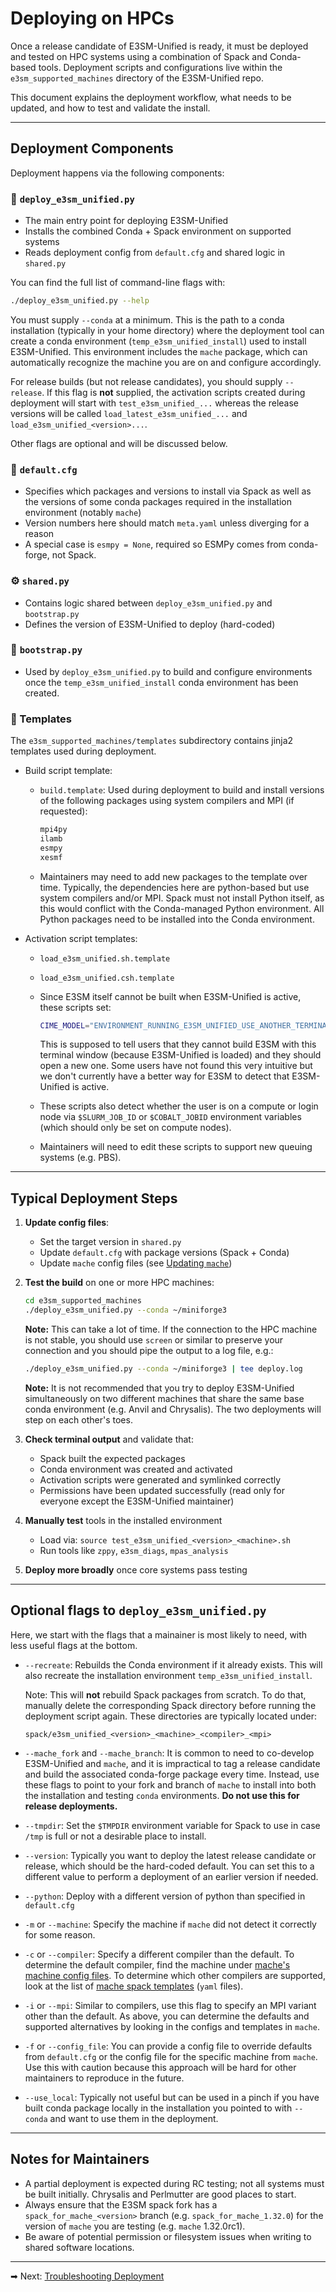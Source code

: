 # Deploying on HPCs

Once a release candidate of E3SM-Unified is ready, it must be deployed and
tested on HPC systems using a combination of Spack and Conda-based tools.
Deployment scripts and configurations live within the `e3sm_supported_machines`
directory of the E3SM-Unified repo.

This document explains the deployment workflow, what needs to be updated, and
how to test and validate the install.

---

## Deployment Components

Deployment happens via the following components:

### 🔧 `deploy_e3sm_unified.py`

* The main entry point for deploying E3SM-Unified
* Installs the combined Conda + Spack environment on supported systems
* Reads deployment config from `default.cfg` and shared logic in `shared.py`

You can find the full list of command-line flags with:

```bash
./deploy_e3sm_unified.py --help
```

You must supply `--conda` at a minimum. This is the path to a conda
installation (typically in your home directory) where the deployment tool
can create a conda environment (`temp_e3sm_unified_install`) used to install
E3SM-Unified. This environment includes the `mache` package, which can
automatically recognize the machine you are on and configure accordingly.

For release builds (but not release candidates), you should supply
`--release`. If this flag is **not** supplied, the activation scripts
created during deployment will start with `test_e3sm_unified_...` whereas
the release versions will be called `load_latest_e3sm_unified_...` and
`load_e3sm_unified_<version>...`.

Other flags are optional and will be discussed below.

### 📁 `default.cfg`

* Specifies which packages and versions to install via Spack as well as the
  versions of some conda packages required in the installation environment
  (notably `mache`)
* Version numbers here should match `meta.yaml` unless diverging for a reason
* A special case is `esmpy = None`, required so ESMPy comes from conda-forge,
  not Spack.

### ⚙️ `shared.py`

* Contains logic shared between `deploy_e3sm_unified.py` and `bootstrap.py`
* Defines the version of E3SM-Unified to deploy (hard-coded)

### 🧰 `bootstrap.py`

* Used by `deploy_e3sm_unified.py` to build and configure environments once
  the `temp_e3sm_unified_install` conda environment has been created.

### 🧪 Templates

The `e3sm_supported_machines/templates` subdirectory contains jinja2 templates
used during deployment.

* Build script template:

  * `build.template`: Used during deployment to build and install versions of
    the following packages using system compilers and MPI (if requested):

    ```bash
    mpi4py
    ilamb
    esmpy
    xesmf
    ```

  * Maintainers may need to add new packages to the template over time.
    Typically, the dependencies here are python-based but use system compilers
    and/or MPI. Spack must not install Python itself, as this would conflict
    with the Conda-managed Python environment. All Python packages need to be
    installed into the Conda environment.

* Activation script templates:

  * `load_e3sm_unified.sh.template`
  * `load_e3sm_unified.csh.template`
  * Since E3SM itself cannot be built when E3SM-Unified is active, these
    scripts set:

    ```bash
    CIME_MODEL="ENVIRONMENT_RUNNING_E3SM_UNIFIED_USE_ANOTHER_TERMINAL"
    ```

    This is supposed to tell users that they cannot build E3SM with this
    terminal window (because E3SM-Unified is loaded) and they should open
    a new one. Some users have not found this very intuitive but we don't
    currently have a better way for E3SM to detect that E3SM-Unified is active.
  * These scripts also detect whether the user is on a compute or login node
    via `$SLURM_JOB_ID` or `$COBALT_JOBID` environment variables (which should
    only be set on compute nodes).
  * Maintainers will need to edit these scripts to support new queuing systems
    (e.g. PBS).

---

## Typical Deployment Steps

1. **Update config files**:

   * Set the target version in `shared.py`
   * Update `default.cfg` with package versions (Spack + Conda)
   * Update `mache` config files (see [Updating `mache`](mache-updates.md))

2. **Test the build** on one or more HPC machines:

   ```bash
   cd e3sm_supported_machines
   ./deploy_e3sm_unified.py --conda ~/miniforge3
   ```

   **Note:** This can take a lot of time. If the connection to the HPC machine
   is not stable, you should use `screen` or similar to preserve your
   connection and you should pipe the output to a log file, e.g.:

   ```bash
   ./deploy_e3sm_unified.py --conda ~/miniforge3 | tee deploy.log
   ```

   **Note:** It is not recommended that you try to deploy E3SM-Unified
   simultaneously on two different machines that share the same base conda
   environment (e.g. Anvil and Chrysalis). The two deployments will step on
   each other's toes.

3. **Check terminal output** and validate that:

   * Spack built the expected packages
   * Conda environment was created and activated
   * Activation scripts were generated and symlinked correctly
   * Permissions have been updated successfully (read only for everyone
     except the E3SM-Unified maintainer)

4. **Manually test** tools in the installed environment

   * Load via: `source test_e3sm_unified_<version>_<machine>.sh`
   * Run tools like `zppy`, `e3sm_diags`, `mpas_analysis`

5. **Deploy more broadly** once core systems pass testing

---

## Optional flags to `deploy_e3sm_unified.py`

Here, we start with the flags that a mainainer is most likely to need, with
less useful flags at the bottom.

* `--recreate`: Rebuilds the Conda environment if it already exists. This will
  also recreate the installation environment `temp_e3sm_unified_install`.

  Note: This will **not** rebuild Spack packages from scratch. To do that,
  manually delete the corresponding Spack directory before running the
  deployment script again. These directories are typically located under:

  ```
  spack/e3sm_unified_<version>_<machine>_<compiler>_<mpi>
  ```

* `--mache_fork` and `--mache_branch`: It is common to need to co-develop
  E3SM-Unified and `mache`, and it is impractical to tag a release candidate
  and build the associated conda-forge package every time. Instead, use these
  flags to point to your fork and branch of `mache` to install into both
  the installation and testing `conda` environments. **Do not use this
  for release deployments.**

* `--tmpdir`: Set the `$TMPDIR` environment variable for Spack to use in case
  `/tmp` is full or not a desirable place to install.

* `--version`: Typically you want to deploy the latest release candidate or
  release, which should be the hard-coded default. You can set this to
  a different value to perform a deployment of an earlier version if needed.

* `--python`: Deploy with a different version of python than specified in
  `default.cfg`

* `-m` or `--machine`: Specify the machine if `mache` did not detect it
  correctly for some reason.

* `-c` or `--compiler`: Specify a different compiler than the default. To
  determine the default compiler, find the machine under
  [mache's machine config files](https://github.com/E3SM-Project/mache/tree/main/mache/machines).
  To determine which other compilers are supported, look at the list of
  [mache spack templates](https://github.com/E3SM-Project/mache/tree/main/mache/spack/templates)
  (`yaml` files).

* `-i` or `--mpi`: Similar to compilers, use this flag to specify an MPI
  variant other than the default. As above, you can determine the defaults
  and supported alternatives by looking in the configs and templates in
  `mache`.

* `-f` or `--config_file`: You can provide a config file to override defaults
  from `default.cfg` or the config file for the specific machine from `mache`.
  Use this with caution because this approach will be hard for other
  maintainers to reproduce in the future.

* `--use_local`: Typically not useful but can be used in a pinch if you have
  built conda package locally in the installation you pointed to with `--conda`
  and want to use them in the deployment.

---

## Notes for Maintainers

* A partial deployment is expected during RC testing; not all systems must be
  built initially. Chrysalis and Perlmutter are good places to start.
* Always ensure that the E3SM spack fork has a `spack_for_mache_<version>`
  branch (e.g. `spack_for_mache_1.32.0`) for the version of `mache` you are
  testing (e.g. `mache` 1.32.0rc1).
* Be aware of potential permission or filesystem issues when writing to
  shared software locations.

---

➡ Next: [Troubleshooting Deployment](troubleshooting-deploy.md)
